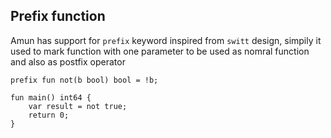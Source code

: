## Prefix function

Amun has support for `prefix` keyword inspired from `switt` design, simpily it used to mark
function with one parameter to be used as nomral function and also as postfix operator

```
prefix fun not(b bool) bool = !b;

fun main() int64 {
    var result = not true;
    return 0;
}
```